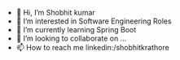 - 👋 Hi, I’m Shobhit kumar
- 👀 I’m interested in Software Engineering Roles
- 🌱 I’m currently learning Spring Boot
- 💞️ I’m looking to collaborate on ...
- 📫 How to reach me linkedin:/shobhitkrathore

<!---
shbhtrthr/shbhtrthr is a ✨ special ✨ repository because its `README.md` (this file) appears on your GitHub profile.
You can click the Preview link to take a look at your changes.
--->

